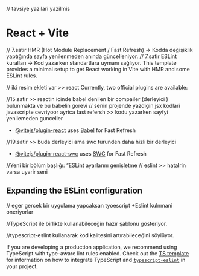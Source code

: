 // tavsiye yazilari yazilmis

# React + Vite

// 7.satir HMR (Hot Module Replacement / Fast Refresh) → Kodda değişiklik yaptığında sayfa yenilenmeden anında güncelleniyor.
// 7.satir ESLint kuralları → Kod yazarken standartlara uymanı sağlıyor.
This template provides a minimal setup to get React working in Vite with HMR and some ESLint rules.

// iki resim ekleti var >> react
Currently, two official plugins are available:

//15.satir >> reactin icinde babel denilen bir compailer (derleyici ) bulunmakta ve bu babelin gorevi
// senin projende yazdigin jsx kodlari javascripte cevriyoor ayrica fast refersh >> kodu yazarken sayfyi yenilemeden gunceller

- [@vitejs/plugin-react](https://github.com/vitejs/vite-plugin-react/blob/main/packages/plugin-react) uses [Babel](https://babeljs.io/) for Fast Refresh

//19.satir >> buda derleyici ama swc turunden daha hizli bir derleyici

- [@vitejs/plugin-react-swc](https://github.com/vitejs/vite-plugin-react/blob/main/packages/plugin-react-swc) uses [SWC](https://swc.rs/) for Fast Refresh


//Yeni bir bölüm başlığı: “ESLint ayarlarını genişletme 
// eslint >> hatalrin varsa uyarir seni 
## Expanding the ESLint configuration



// eger gercek bir uygulama yapcaksan tyoescript +Eslint kulnmani oneriyorlar  

//TypeScript ile birlikte kullanabileceğin hazır şablonu gösteriyor.

//typescript-eslint kullanarak kod kalitesini artırabileceğini söylüyor.

If you are developing a production application, we recommend using TypeScript with type-aware lint rules enabled. Check out the [TS template](https://github.com/vitejs/vite/tree/main/packages/create-vite/template-react-ts) for information on how to integrate TypeScript and [`typescript-eslint`](https://typescript-eslint.io) in your project.
